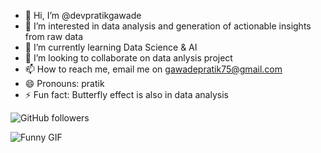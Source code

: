 - 👋 Hi, I’m @devpratikgawade
- 👀 I’m interested in data analysis and generation of actionable insights from raw data
- 🌱 I’m currently learning Data Science & AI 
- 💞️ I’m looking to collaborate on data anlysis project
- 📫 How to reach me, email me on gawadepratik75@gmail.com
- 😄 Pronouns: pratik
- ⚡ Fun fact: Butterfly effect is also in data analysis
  
![GitHub followers](https://img.shields.io/github/followers/devpratikgawade?label=Follow&style=social)
<!---
devpratikgawade/devpratikgawade is a ✨ special ✨ repository because its `README.md` (this file) appears on your GitHub profile.
You can click the Preview link to take a look at your changes.
--->


![Funny GIF](https://i.giphy.com/media/v1.Y2lkPTc5MGI3NjExM3o4dnc0bGxqYXhjZm12Mnk5M2JpMDQxdzk2cDRuNnN1c28xZHl5dSZlcD12MV9pbnRlcm5hbF9naWZfYnlfaWQmY3Q9Zw/okM0ZZ12GAvHq/giphy.gif)




